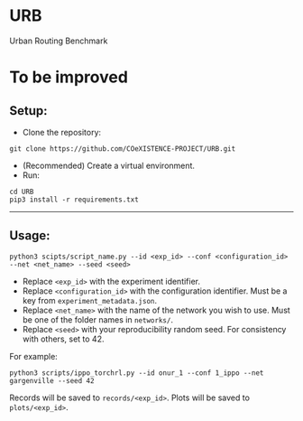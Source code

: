 # URB
Urban Routing Benchmark

# To be improved

## Setup:
- Clone the repository:
```
git clone https://github.com/COeXISTENCE-PROJECT/URB.git
```
- (Recommended) Create a virtual environment.
- Run: 
```
cd URB
pip3 install -r requirements.txt
```

---

## Usage:
```
python3 scipts/script_name.py --id <exp_id> --conf <configuration_id> --net <net_name> --seed <seed>
```

- Replace `<exp_id>` with the experiment identifier. 
- Replace `<configuration_id>` with the configuration identifier. Must be a key from `experiment_metadata.json`.
- Replace `<net_name>` with the name of the network you wish to use. Must be one of the folder names in `networks/`.
- Replace `<seed>` with your reproducibility random seed. For consistency with others, set to 42. 

For example:
```
python3 scripts/ippo_torchrl.py --id onur_1 --conf 1_ippo --net gargenville --seed 42
```

Records will be saved to ```records/<exp_id>```. Plots will be saved to ```plots/<exp_id>```.